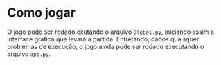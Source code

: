 # Como jogar
O jogo pode ser rodado exutando o arquivo `Global.py`, iniciando assim a interface gráfica
que levará à partida. Entretando, dados quaisquer problemas de execução, o jogo ainda pode 
ser rodado executando o arquivo `app.py`.
